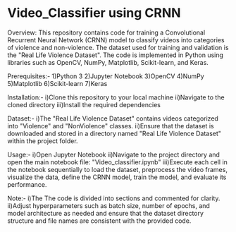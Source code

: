 # Video_Classifier using CRNN
Overview:
This repository contains code for training a Convolutional Recurrent Neural Network (CRNN) model to classify videos into categories of violence and non-violence. The dataset used for training and validation is the "Real Life Violence Dataset". The code is implemented in Python using libraries such as OpenCV, NumPy, Matplotlib, Scikit-learn, and Keras.

Prerequisites:-
1)Python 3
2)Jupyter Notebook
3)OpenCV
4)NumPy
5)Matplotlib
6)Scikit-learn
7)Keras

Installation:-
i)Clone this repository to your local machine
ii)Navigate to the cloned directory
iii)Install the required dependencies

Dataset:-
i)The "Real Life Violence Dataset" contains videos categorized into "Violence" and "NonViolence" classes.
ii)Ensure that the dataset is downloaded and stored in a directory named "Real Life Violence Dataset" within the project folder.

Usage:-
i)Open Jupyter Notebook
ii)Navigate to the project directory and open the main notebook file: "Video_classifier.ipynb"
iii)Execute each cell in the notebook sequentially to load the dataset, preprocess the video frames, visualize the data, define the CRNN model, train the model, and evaluate its performance.

Note:-
i)The The code is divided into sections and commented for clarity.
ii)Adjust hyperparameters such as batch size, number of epochs, and model architecture as needed and ensure that the dataset directory structure and file names are consistent with the provided code.
